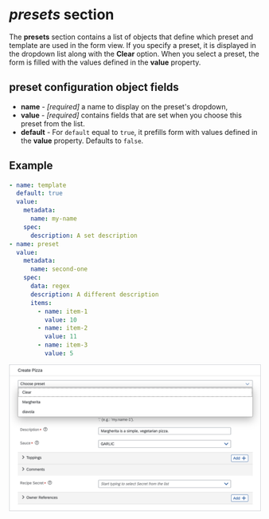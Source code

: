 # _presets_ section

The **presets** section contains a list of objects that define which preset and template are used in the form view. If you specify a preset, it is displayed in the dropdown list along with the **Clear** option. When you select a preset, the form is filled with the values defined in the **value** property.

## preset configuration object fields

- **name** - _[required]_ a name to display on the preset's dropdown,
- **value** - _[required]_ contains fields that are set when you choose this preset from the list.
- **default** - For `default` equal to `true`, it prefills form with values defined in the **value** property. Defaults to `false`.

## Example

```yaml
- name: template
  default: true
  value:
    metadata:
      name: my-name
    spec:
      description: A set description
- name: preset
  value:
    metadata:
      name: second-one
    spec:
      data: regex
      description: A different description
      items:
        - name: item-1
          value: 10
        - name: item-2
          value: 11
        - name: item-3
          value: 5
```

<img src="./assets/Presets.png" alt="Preset list with one entry defined as default" style="border: 1px solid #D2D5D9">
